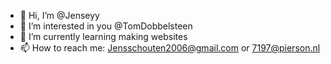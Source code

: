 - 👋 Hi, I’m @Jenseyy
- 👀 I’m interested in you @TomDobbelsteen 
- 🌱 I’m currently learning making websites
- 📫 How to reach me: Jensschouten2006@gmail.com or 7197@pierson.nl
